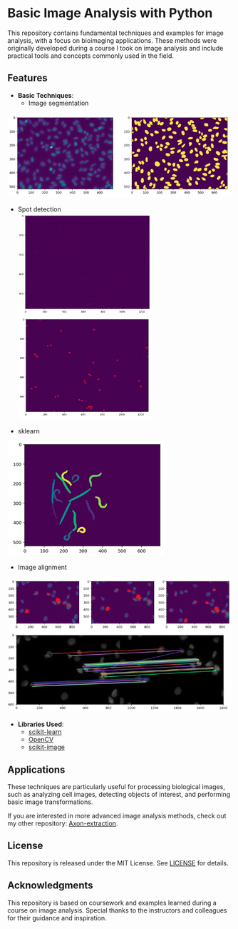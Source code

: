 # Basic Image Analysis with Python

This repository contains fundamental techniques and examples for image analysis, with a focus on bioimaging applications. These methods were originally developed during a course I took on image analysis and include practical tools and concepts commonly used in the field.

## Features
- **Basic Techniques**:
  - Image segmentation

![segmentation](./example/segmentation.png)

  - Spot detection
<br><img src="./example/spot.png" width="300"/><img src="./example/spot%20result.png" width="300"/><br>

  - sklearn
    
![sklearn](./example/sklearn.png)

  - Image alignment
    
![alignment](./example/image%20aligment.png)

- **Libraries Used**:
  - [scikit-learn](https://scikit-learn.org/)
  - [OpenCV](https://opencv.org/)
  - [scikit-image](https://scikit-image.org/)

## Applications
These techniques are particularly useful for processing biological images, such as analyzing cell images, detecting objects of interest, and performing basic image transformations.

If you are interested in more advanced image analysis methods, check out my other repository:
[Axon-extraction](https://github.com/Dewey-Wang/Axon-extraction).

## License
This repository is released under the MIT License. See [LICENSE](./LICENSE) for details.

## Acknowledgments
This repository is based on coursework and examples learned during a course on image analysis. Special thanks to the instructors and colleagues for their guidance and inspiration.



